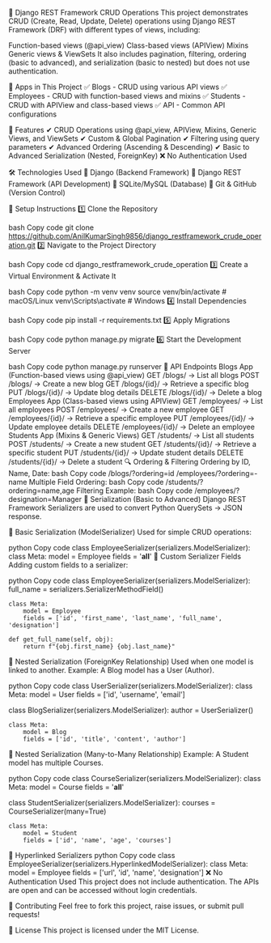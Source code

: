 📌 Django REST Framework CRUD Operations
This project demonstrates CRUD (Create, Read, Update, Delete) operations using Django REST Framework (DRF) with different types of views, including:

Function-based views (@api_view)
Class-based views (APIView)
Mixins
Generic views & ViewSets
It also includes pagination, filtering, ordering (basic to advanced), and serialization (basic to nested) but does not use authentication.

📂 Apps in This Project
✅ Blogs - CRUD using various API views
✅ Employees - CRUD with function-based views and mixins
✅ Students - CRUD with APIView and class-based views
✅ API - Common API configurations

🚀 Features
✔ CRUD Operations using @api_view, APIView, Mixins, Generic Views, and ViewSets
✔ Custom & Global Pagination
✔ Filtering using query parameters
✔ Advanced Ordering (Ascending & Descending)
✔ Basic to Advanced Serialization (Nested, ForeignKey)
❌ No Authentication Used

🛠 Technologies Used
🔹 Django (Backend Framework)
🔹 Django REST Framework (API Development)
🔹 SQLite/MySQL (Database)
🔹 Git & GitHub (Version Control)

🔧 Setup Instructions
1️⃣ Clone the Repository

bash
Copy code
git clone https://github.com/AnilKumarSingh9856/django_restframework_crude_operation.git
2️⃣ Navigate to the Project Directory

bash
Copy code
cd django_restframework_crude_operation
3️⃣ Create a Virtual Environment & Activate It

bash
Copy code
python -m venv venv
source venv/bin/activate   # macOS/Linux
venv\Scripts\activate      # Windows
4️⃣ Install Dependencies

bash
Copy code
pip install -r requirements.txt
5️⃣ Apply Migrations

bash
Copy code
python manage.py migrate
6️⃣ Start the Development Server

bash
Copy code
python manage.py runserver
🎯 API Endpoints
Blogs App (Function-based views using @api_view)
GET /blogs/ → List all blogs
POST /blogs/ → Create a new blog
GET /blogs/{id}/ → Retrieve a specific blog
PUT /blogs/{id}/ → Update blog details
DELETE /blogs/{id}/ → Delete a blog
Employees App (Class-based views using APIView)
GET /employees/ → List all employees
POST /employees/ → Create a new employee
GET /employees/{id}/ → Retrieve a specific employee
PUT /employees/{id}/ → Update employee details
DELETE /employees/{id}/ → Delete an employee
Students App (Mixins & Generic Views)
GET /students/ → List all students
POST /students/ → Create a new student
GET /students/{id}/ → Retrieve a specific student
PUT /students/{id}/ → Update student details
DELETE /students/{id}/ → Delete a student
🔍 Ordering & Filtering
Ordering by ID, Name, Date:
bash
Copy code
/blogs/?ordering=id
/employees/?ordering=-name
Multiple Field Ordering:
bash
Copy code
/students/?ordering=name,age
Filtering Example:
bash
Copy code
/employees/?designation=Manager
📌 Serialization (Basic to Advanced)
Django REST Framework Serializers are used to convert Python QuerySets → JSON response.

🔹 Basic Serialization (ModelSerializer)
Used for simple CRUD operations:

python
Copy code
class EmployeeSerializer(serializers.ModelSerializer):
    class Meta:
        model = Employee
        fields = '__all__'
🔹 Custom Serializer Fields
Adding custom fields to a serializer:

python
Copy code
class EmployeeSerializer(serializers.ModelSerializer):
    full_name = serializers.SerializerMethodField()

    class Meta:
        model = Employee
        fields = ['id', 'first_name', 'last_name', 'full_name', 'designation']

    def get_full_name(self, obj):
        return f"{obj.first_name} {obj.last_name}"
🔹 Nested Serialization (ForeignKey Relationship)
Used when one model is linked to another. Example: A Blog model has a User (Author).

python
Copy code
class UserSerializer(serializers.ModelSerializer):
    class Meta:
        model = User
        fields = ['id', 'username', 'email']

class BlogSerializer(serializers.ModelSerializer):
    author = UserSerializer()

    class Meta:
        model = Blog
        fields = ['id', 'title', 'content', 'author']
🔹 Nested Serialization (Many-to-Many Relationship)
Example: A Student model has multiple Courses.

python
Copy code
class CourseSerializer(serializers.ModelSerializer):
    class Meta:
        model = Course
        fields = '__all__'

class StudentSerializer(serializers.ModelSerializer):
    courses = CourseSerializer(many=True)

    class Meta:
        model = Student
        fields = ['id', 'name', 'age', 'courses']
🔹 Hyperlinked Serializers
python
Copy code
class EmployeeSerializer(serializers.HyperlinkedModelSerializer):
    class Meta:
        model = Employee
        fields = ['url', 'id', 'name', 'designation']
❌ No Authentication Used
This project does not include authentication. The APIs are open and can be accessed without login credentials.

🤝 Contributing
Feel free to fork this project, raise issues, or submit pull requests!

📜 License
This project is licensed under the MIT License.

